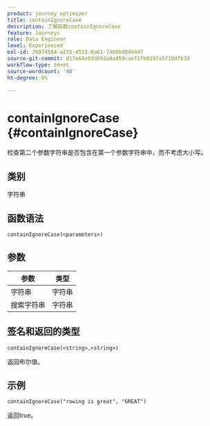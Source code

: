 ```yaml
---
product: journey optimizer
title: containIgnoreCase
description: 了解函数containIgnoreCase
feature: Journeys
role: Data Engineer
level: Experienced
exl-id: 26074584-a215-4515-8a61-7460bd9d4447
source-git-commit: d17e64e03d093a8a459caef2fb0197a5710dfb7d
workflow-type: tm+mt
source-wordcount: '48'
ht-degree: 0%

---
```


# containIgnoreCase {#containIgnoreCase}

检查第二个参数字符串是否包含在第一个参数字符串中，而不考虑大小写。

## 类别

字符串

## 函数语法

`containIgnoreCase(<parameters>)`

## 参数

| 参数 | 类型 |
|-----------|------------------|
| 字符串 | 字符串 |
| 搜索字符串 | 字符串 |

## 签名和返回的类型

`containIgnoreCase(<string>,<string>)`

返回布尔值。

## 示例

`containIgnoreCase("rowing is great", "GREAT")`

返回true。
